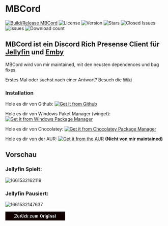 # MBCord

[![Build/Release MBCord](https://github.com/SandwichFox/MBCord/actions/workflows/build.yml/badge.svg)](https://github.com/SandwichFox/MBCord/actions/workflows/build.yml) ![License](https://badgen.net/github/license/SandwichFox/MBCord) ![Version](https://badgen.net/github/release/SandwichFox/MBCord) 
![Stars](https://badgen.net/github/stars/SandwichFox/MBCord) ![Closed Issues](https://badgen.net/github/closed-issues/SandwichFox/mbcord) ![Issues](https://badgen.net/github/open-issues/SandwichFox/MBCord) ![Download count](https://badgen.net/github/assets-dl/SandwichFox/MBCord)

## MBCord ist ein Discord Rich Presense Client für [Jellyfin](https://jellyfin.org) und [Emby](https://emby.media/)

MBCord wird von mir maintained, mit den neusten dependences und bug fixes.

Erstes Mal oder suchst nach einer Antwort? Besuch die [Wiki](https://github.com/SandwichFox/MBCord/wiki)

### Installation

Hole es dir von Github:
[![Get it from Github](https://img.shields.io/badge/Get_It_From_GitHub-100000?style=for-the-badge&logo=github&logoColor=white)](https://github.com/SandwichFox/MBCord/releases/latest)

Hole es dir von Windows Paket Manager (winget):
[![Get it from Windows Package Manager](https://custom-icon-badges.herokuapp.com/badge/Get_It_via_Winget_-100000?style=for-the-badge&logo=winstall)](https://winstall.app/apps/SandwichFox.mbcord)

Hole es dir von Chocolatey:
[![Get it from Chocolatey Package Manager](https://custom-icon-badges.herokuapp.com/badge/Get_It_via_Chocolatey_-100000?style=for-the-badge&logo=chocolatey)](https://community.chocolatey.org/packages/mbcord)
<!---
Hole es dir von Flathub:
[![Get it from Flathub](https://img.shields.io/badge/Get_It_From_Flathub-100000?style=for-the-badge&logo=flathub)](https://flathub.org/apps/details/sh.cider.Cider)
!---->
Hole es dir von der AUR:
[![Get it from the AUR](https://img.shields.io/badge/Get_It_From_The_AUR-100000?style=for-the-badge&logo=archlinux)](https://aur.archlinux.org/packages/mbcord-appimage) **(Nicht von mir maintained)**

## Vorschau

### Jellyfin Spielt:

![1661532162119](../image/README/1661532162119.png)

### Jellyfin Pausiert:

![1661532147637](../image/README/1661532147637.png)

[![Back to Original](../image/README/BackREADME-DE.png)](https://github.com/SandwichFox/MBCord)
